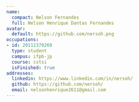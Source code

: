 ```yaml
---
name:
  compact: Nelson Fernandes
  full: Nelson Henrique Dantas Fernandes
avatar:
  default: https://github.com/nersoh.png
occupations:
- id: 20111370269
  type: student
  campus: ifpb-jp
  course: cstsi
  isFinished: true
addresses:
  linkedin: https://www.linkedin.com/in/nersoh/
  github: https://github.com/nersoh/
  email: nelsonhenrique2611@gmail.com
---
```

